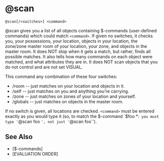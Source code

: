 # @scan
`@scan[/<switches>] <command>`

@scan gives you a list of all objects containing $-commands (user-defined commands) which could match `<command>`. If given no switches, it checks you, your possessions, your location, objects in your location, the zone/zone master room of your location, your zone, and objects in the master room. It does NOT stop when it gets a match, but rather, finds all possible matches. It also tells how many commands on each object were matched, and what attributes they are in. It does NOT scan objects that you do not control and are not set VISUAL.

This command any combination of these four switches:
- /room -- just matches on your location and objects in it.
- /self -- just matches on you and anything you're carrying.
- /zone -- just matches on zones of your location and yourself.
- /globals -- just matches on objects in the master room.

If no switch is given, all locations are checked. `<command>` must be entered exactly as you would type it (so, to match the $-command `$foo *:` you must type '`@scan foo <something>`', not just '`@scan foo`').


## See Also
- [$-commands]
- [EVALUATION ORDER]

